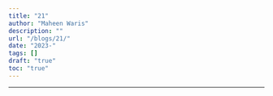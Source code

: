 ```yaml
---
title: "21"
author: "Maheen Waris"
description: ""
url: "/blogs/21/"
date: "2023-"
tags: []
draft: "true"
toc: "true"
---
```




---